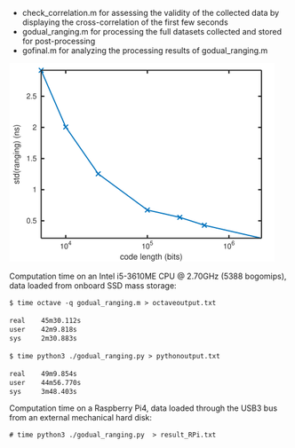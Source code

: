 * check_correlation.m for assessing the validity of the collected data by
displaying the cross-correlation of the first few seconds
* godual_ranging.m for processing the full datasets collected and stored for post-processing
* gofinal.m for analyzing the processing results of godual_ranging.m

<img src="221203_final.png">

Computation time on an Intel i5-3610ME CPU @ 2.70GHz (5388 bogomips), data
loaded from onboard SSD mass storage:
```
$ time octave -q godual_ranging.m > octaveoutput.txt 

real    45m30.112s
user    42m9.818s
sys     2m30.883s

$ time python3 ./godual_ranging.py > pythonoutput.txt 

real    49m9.854s
user    44m56.770s
sys     3m48.403s
```

Computation time on a Raspberry Pi4, data loaded through the USB3 bus from an
external mechanical hard disk:
```
# time python3 ./godual_ranging.py  > result_RPi.txt

```
